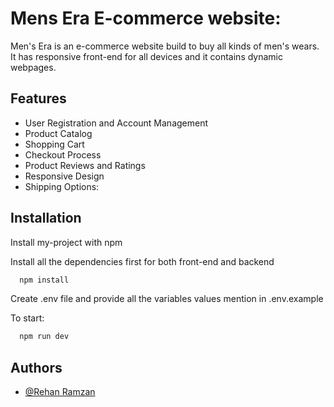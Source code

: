 
# Mens Era E-commerce website:
Men's Era is an e-commerce website build to buy all kinds of men's wears. It has responsive front-end for all devices and it contains dynamic webpages.


## Features

- User Registration and Account Management
- Product Catalog
- Shopping Cart
- Checkout Process
- Product Reviews and Ratings
- Responsive Design
- Shipping Options:


## Installation

Install my-project with npm

Install all the dependencies first for both front-end and backend 
```bash
  npm install
```
Create .env file and provide all the variables values mention in .env.example

To start:
```bash
  npm run dev
```
    
## Authors

- [@Rehan Ramzan](https://github.com/mrehanramzan)



